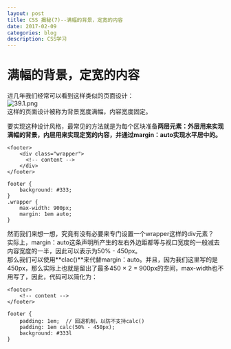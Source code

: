 ```yaml
---
layout: post
title: CSS 揭秘(7)--满幅的背景，定宽的内容   
date: 2017-02-09
categories: blog
description: CSS学习
---
```


# 满幅的背景，定宽的内容         
进几年我们经常可以看到这样类似的页面设计：         
![39.1.png](http://upload-images.jianshu.io/upload_images/3001083-0762de110aabd279.png?imageMogr2/auto-orient/strip%7CimageView2/2/w/1240)         
这样的页面设计被称为背景宽度满幅，内容宽度固定。         

要实现这种设计风格，最常见的方法就是为每个区块准备**两层元素：外层用来实现满幅的背景，内层用来实现定宽的内容，并通过margin：auto实现水平居中的。**         

```
<footer>
	<div class="wrapper">
	  <!-- content -->
	</div>
</footer>

footer {
	background: #333;
}
.wrapper {
	max-width: 900px;
	margin: 1em auto;
}
```
然而我们来想一想，究竟有没有必要来专门设置一个wrapper这样的div元素？         
实际上，margin：auto这条声明所产生的左右外边距都等与视口宽度的一般减去内容宽度的一半，因此可以表示为50% - 450px。         
那么我们可以使用**clac()**来代替margin：auto。并且，因为我们这里写的是450px，那么实际上也就是留出了最多450 × 2 = 900px的空间，max-width也不用写了，因此，代码可以简化为：         

```
<footer>
	<!-- content -->
</footer>

footer {
	padding: 1em;  // 回退机制，以防不支持calc()
	padding: 1em calc(50% - 450px);
	background: #333l
}
```